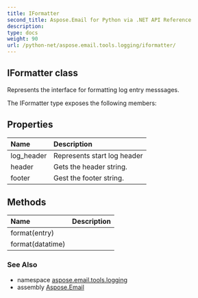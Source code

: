 ```yaml
---
title: IFormatter
second_title: Aspose.Email for Python via .NET API Reference
description: 
type: docs
weight: 90
url: /python-net/aspose.email.tools.logging/iformatter/
---
```


## IFormatter class

Represents the interface for formatting log entry messsages.

The IFormatter type exposes the following members:
## Properties
| Name | Description |
| :- | :- |
|log_header|Represents start log header|
|header|Gets the header string.|
|footer|Gest the footer string.|
## Methods
| Name | Description |
| :- | :- |
|format(entry)|  |
|format(datatime)|  |

### See Also

* namespace [aspose.email.tools.logging](/email/python-net/aspose.email.tools.logging/)
* assembly [Aspose.Email](/email/python-net/)

